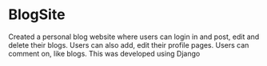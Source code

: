 # BlogSite
Created a personal blog website where users can login in and post, edit and delete their blogs. Users can also add, edit their profile pages. Users can comment on, like blogs. This was developed using Django
